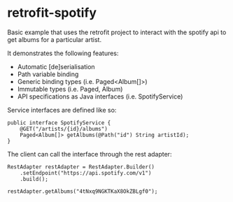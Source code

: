 retrofit-spotify
================

Basic example that uses the retrofit project to interact with the spotify api to get albums for a particular artist.

It demonstrates the following features:

* Automatic [de]serialisation
* Path variable binding
* Generic binding types (i.e. Paged<Album[]>)
* Immutable types (i.e. Paged, Album)
* API specifications as Java interfaces (i.e. SpotifyService)


Service interfaces are defined like so:

```
public interface SpotifyService {
    @GET("/artists/{id}/albums")
    Paged<Album[]> getAlbums(@Path("id") String artistId);
}
```

The client can call the interface through the rest adapter:

```
RestAdapter restAdapter = RestAdapter.Builder()
    .setEndpoint("https://api.spotify.com/v1")
    .build();

restAdapter.getAlbums("4tNxq9NGKTKaX8OkZBLgf0");
    
```






